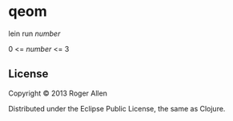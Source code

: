 # qeom

lein run <i>number</i>

0 &lt;= <i>number</i> &lt;= 3
## License

Copyright © 2013 Roger Allen

Distributed under the Eclipse Public License, the same as Clojure.
